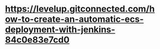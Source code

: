 # https://levelup.gitconnected.com/how-to-create-an-automatic-ecs-deployment-with-jenkins-84c0e83e7cd0